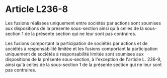 # Article L236-8

Les fusions réalisées uniquement entre sociétés par actions sont soumises aux dispositions de la présente sous-section ainsi qu'à celles de la sous-section 1 de la présente section qui ne leur sont pas contraires.

Les fusions comportant la participation de sociétés par actions et de sociétés à responsabilité limitée et les fusions comportant la participation uniquement de sociétés à responsabilité limitée sont soumises aux dispositions de la présente sous-section, à l'exception de l'article L. 236-9, ainsi qu'à celles de la sous-section 1 de la présente section qui ne leur sont pas contraires.

